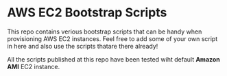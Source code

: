 # AWS EC2 Bootstrap Scripts
This repo contains verious bootstrap scripts that can be handy when provisioning AWS EC2 instances. Feel free to add some of your own script in here and also use the scripts thatare there already!

All the scripts published at this repo have been tested wiht default **Amazon AMI** EC2 instance.
